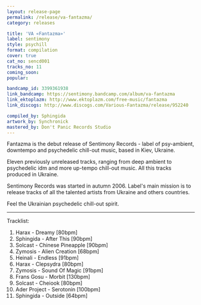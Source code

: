 ```yaml
---
layout: release-page
permalink: /release/va-fantazma/
category: releases

title: 'VA «Fantazma»'
label: sentimony
style: psychill
format: compilation
cover: true
cat_no: sencd001
tracks_no: 11
coming_soon: 
popular: 

bandcamp_id: 3399361938
link_bandcamp: https://sentimony.bandcamp.com/album/va-fantazma
link_ektoplazm: http://www.ektoplazm.com/free-music/fantazma
link_discogs: http://www.discogs.com/Various-Fantazma/release/952240

compiled_by: Sphingida
artwork_by: Synchronick
mastered_by: Don't Panic Records Studio
---
```


Fantazma is the debut release of Sentimony Records - label of psy-ambient, downtempo and psychedelic chill-out music, based in Kiev, Ukraine.

Eleven previously unreleased tracks, ranging from deep ambient to psychedelic idm and more up-tempo chill-out music. All this tracks produced in Ukraine.

Sentimony Records was started in autumn 2006. Label's main mission is to release tracks of all the talented artists from Ukraine and others countries.

Feel the Ukrainian psychedelic chill-out spirit.

---
Tracklist:

01. Harax - Dreamy [80bpm]
02. Sphingida - After This [90bpm]
03. Solcast - Chinese Pineapple [90bpm]
04. Zymosis - Alien Creation [68bpm]
05. Heinali - Endless [91bpm]
06. Harax - Clepsydra [80bpm]
07. Zymosis - Sound Of Magic [91bpm]
08. Frans Gosu - Morbit [130bpm]
09. Solcast - Cheiook [80bpm]
10. Ader Project - Serotonin [100bpm]
11. Sphingida - Outside [64bpm]
